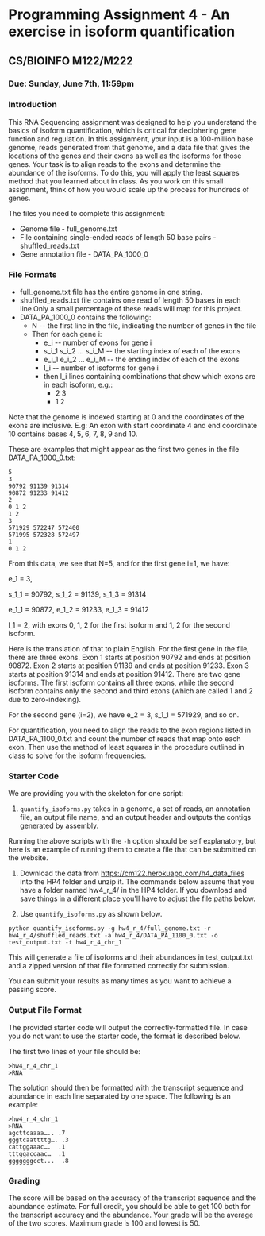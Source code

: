 # Programming Assignment 4 - An exercise in isoform quantification

## CS/BIOINFO M122/M222

### Due: Sunday, June 7th, 11:59pm


### Introduction

This RNA Sequencing assignment was designed to help you understand the basics of isoform quantification, 
which is critical for deciphering gene function and regulation.
In this assignment, your input is a 100-million base genome, reads generated from that genome, 
and a data file that gives the locations of the genes and their exons as well as the isoforms for those genes.
Your task is to align reads to the exons and determine the abundance of the isoforms.
To do this, you will apply the least squares method that you learned about in class.
As you work on this small assignment, think of how you would scale up the process for hundreds of genes.

The files you need to complete this assignment:
* Genome file - full_genome.txt
* File containing single-ended reads of length 50 base pairs - shuffled_reads.txt
* Gene annotation file - DATA_PA_1000_0

### File Formats
* full_genome.txt file has the entire genome in one string. 
* shuffled_reads.txt file contains one read of length 50 bases in each line.Only a small percentage of these reads will map for this project.
* DATA_PA_1000_0 contains the following:
  - N -- the first line in the file, indicating the number of genes in the file
  - Then for each gene i:
    - e_i -- number of exons for gene i
    - s_i_1  s_i_2  ... s_i_M  -- the starting index of each of the exons 
    - e_i_1  e_i_2 ... e_i_M -- the ending index of each of the exons 
    - I_i -- number of isoforms for gene i
    - then l_i lines containing combinations that show which exons are in each isoform, e.g.:
      - 2 3
      - 1 2

Note that the genome is indexed starting at 0 and the coordinates of the exons are inclusive.
E.g: An exon with start coordinate 4 and end coordinate 10 contains bases 4, 5, 6, 7, 8, 9 and 10. 

These are examples that might appear as the first two genes in the file DATA_PA_1000_0.txt:

```
5
3
90792 91139 91314 
90872 91233 91412 
2
0 1 2
1 2
3
571929 572247 572400 
571995 572328 572497 
1
0 1 2
```

From this data, we see that N=5, and for the first gene i=1, we have:

e_1 = 3,

s_1_1 = 90792, s_1_2 = 91139, s_1_3 = 91314

e_1_1 = 90872, e_1_2 = 91233, e_1_3 = 91412

l_1 = 2, with exons 0, 1, 2 for the first isoform and 1, 2 for the second isoform.

Here is the translation of that to plain English. For the first gene in the file, there are three exons. Exon 1 starts at position 90792 and ends at position 90872. Exon 2 starts at position 91139 and ends at position 91233. Exon 3 starts at position 91314 and ends at position 91412. There are two gene isoforms. The first isoform contains all three exons, while the second isoform contains only the second and third exons (which are called 1 and 2 due to zero-indexing).

For the second gene (i=2), we have e_2 = 3, s_1_1 = 571929, and so on.

For quantification, you need to align the reads to the exon regions listed in DATA_PA_1100_0.txt 
and count the number of reads that map onto each exon.
Then use the method of least squares in the procedure outlined in class to solve for the isoform frequencies.

### Starter Code

We are providing you with the skeleton for one script:
1. `quantify_isoforms.py` takes in a genome, a set of reads, an annotation file, an output file name, and an output header and outputs the contigs generated by assembly.

Running the above scripts with the `-h` option should be self explanatory, but here is an example of running them to create a file that can be submitted on the website.

1. Download the data from https://cm122.herokuapp.com/h4_data_files into the HP4 folder and unzip it. The commands below assume that you have a folder named hw4_r_4/ in the HP4 folder. If you download and save things in a different place you'll have to adjust the file paths below.

2. Use `quantify_isoforms.py` as shown below.

```
python quantify_isoforms.py -g hw4_r_4/full_genome.txt -r hw4_r_4/shuffled_reads.txt -a hw4_r_4/DATA_PA_1100_0.txt -o test_output.txt -t hw4_r_4_chr_1
```

This will generate a file of isoforms and their abundances in test_output.txt and a zipped version of that file formatted correctly for submission.

You can submit your results as many times as you want to achieve a passing score.


### Output File Format

The provided starter code will output the correctly-formatted file. In case you do not want to use the starter code, the format is described below.

The first two lines of your file should be:

```
>hw4_r_4_chr_1
>RNA
```

The solution should then be formatted with the transcript sequence and abundance in each line separated by one space.
The following is an example:

```
>hw4_r_4_chr_1
>RNA
agcttcaaaa….. .7 
gggtcaattttg…. .3
cattggaaac….  .1
tttggaccaac…  .1
gggggggcct...  .8
```

### Grading

The score will be based on the accuracy of the transcript sequence and the abundance estimate. 
For full credit, you should be able to get 100 both for the transcript accuracy and the abundance. 
Your grade will be the average of the two scores. 
Maximum grade is 100 and lowest is 50.  
